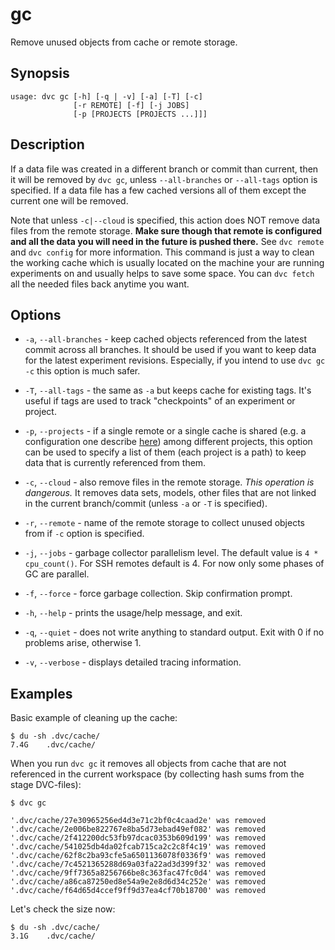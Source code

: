 # gc

Remove unused objects from cache or remote storage.

## Synopsis

```usage
usage: dvc gc [-h] [-q | -v] [-a] [-T] [-c]
              [-r REMOTE] [-f] [-j JOBS]
              [-p [PROJECTS [PROJECTS ...]]]
```

## Description

If a data file was created in a different branch or commit than current, then it
will be removed by `dvc gc`, unless `--all-branches` or `--all-tags` option is
specified. If a data file has a few cached versions all of them except the
current one will be removed.

Note that unless `-c|--cloud` is specified, this action does NOT remove data
files from the remote storage. **Make sure though that remote is configured and
all the data you will need in the future is pushed there.** See `dvc remote` and
`dvc config` for more information. This command is just a way to clean the
working cache which is usually located on the machine your are running
experiments on and usually helps to save some space. You can `dvc fetch` all the
needed files back anytime you want.

## Options

- `-a`, `--all-branches` - keep cached objects referenced from the latest commit
  across all branches. It should be used if you want to keep data for the latest
  experiment revisions. Especially, if you intend to use `dvc gc -c` this option
  is much safer.

- `-T`, `--all-tags` - the same as `-a` but keeps cache for existing tags. It's
  useful if tags are used to track "checkpoints" of an experiment or project.

- `-p`, `--projects` - if a single remote or a single cache is shared (e.g. a
  configuration one describe
  [here](/doc/use-cases/multiple-data-scientists-on-a-single-machine)) among
  different projects, this option can be used to specify a list of them (each
  project is a path) to keep data that is currently referenced from them.

- `-c`, `--cloud` - also remove files in the remote storage. _This operation is
  dangerous._ It removes data sets, models, other files that are not linked in
  the current branch/commit (unless `-a` or `-T` is specified).

- `-r`, `--remote` - name of the remote storage to collect unused objects from
  if `-c` option is specified.

- `-j`, `--jobs` - garbage collector parallelism level. The default value is
  `4 * cpu_count()`. For SSH remotes default is 4. For now only some phases of
  GC are parallel.

- `-f`, `--force` - force garbage collection. Skip confirmation prompt.

- `-h`, `--help` - prints the usage/help message, and exit.

- `-q`, `--quiet` - does not write anything to standard output. Exit with 0 if
  no problems arise, otherwise 1.

- `-v`, `--verbose` - displays detailed tracing information.

## Examples

Basic example of cleaning up the cache:

```dvc
$ du -sh .dvc/cache/
7.4G    .dvc/cache/
```

When you run `dvc gc` it removes all objects from cache that are not referenced
in the current workspace (by collecting hash sums from the stage DVC-files):

```dvc
$ dvc gc

'.dvc/cache/27e30965256ed4d3e71c2bf0c4caad2e' was removed
'.dvc/cache/2e006be822767e8ba5d73ebad49ef082' was removed
'.dvc/cache/2f412200dc53fb97dcac0353b609d199' was removed
'.dvc/cache/541025db4da02fcab715ca2c2c8f4c19' was removed
'.dvc/cache/62f8c2ba93cfe5a6501136078f0336f9' was removed
'.dvc/cache/7c4521365288d69a03fa22ad3d399f32' was removed
'.dvc/cache/9ff7365a8256766be8c363fac47fc0d4' was removed
'.dvc/cache/a86ca87250ed8e54a9e2e8d6d34c252e' was removed
'.dvc/cache/f64d65d4ccef9ff9d37ea4cf70b18700' was removed
```

Let's check the size now:

```dvc
$ du -sh .dvc/cache/
3.1G    .dvc/cache/
```
